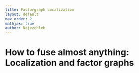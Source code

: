 ```yaml
---
title: Factorgraph Localization
layout: default
nav_order: 2
mathjax: true
author: Nejezchleb
---
```



# How to fuse almost anything: Localization and factor graphs

<object data="{{ site.url }}/docs/factor_graphs/aro_lec2.pdf" width="800" height="1000" type="application/pdf"></object>
